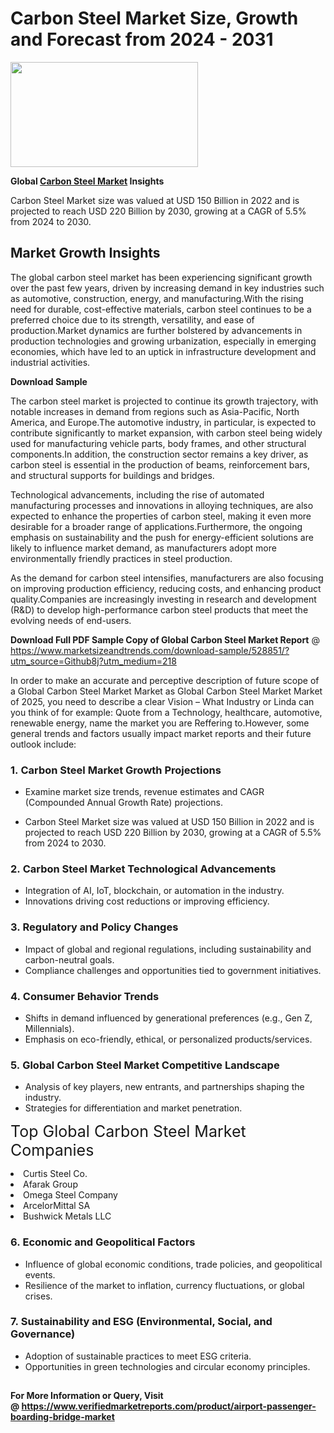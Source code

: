 <H1>Carbon Steel Market Size, Growth and Forecast from 2024 - 2031</H1><img class="aligncenter size-medium wp-image-584254" src="https://thirdeyenews.in/wp-content/uploads/2024/09/Global-Market-Research-300x168.jpeg" alt="" width="300" height="168" /><p><strong>Global&nbsp;<a href="https://www.marketsizeandtrends.com/download-sample/528851/?utm_source=Github8j?utm_medium=218">Carbon Steel Market</a> Insights</strong></p><p>Carbon Steel Market size was valued at USD 150 Billion in 2022 and is projected to reach USD 220 Billion by 2030, growing at a CAGR of 5.5% from 2024 to 2030.</p><p><h2>Market Growth Insights</h2> <p>The global carbon steel market has been experiencing significant growth over the past few years, driven by increasing demand in key industries such as automotive, construction, energy, and manufacturing.With the rising need for durable, cost-effective materials, carbon steel continues to be a preferred choice due to its strength, versatility, and ease of production.Market dynamics are further bolstered by advancements in production technologies and growing urbanization, especially in emerging economies, which have led to an uptick in infrastructure development and industrial activities.</p> <p><strong>Download Sample</strong></p> <p>The carbon steel market is projected to continue its growth trajectory, with notable increases in demand from regions such as Asia-Pacific, North America, and Europe.The automotive industry, in particular, is expected to contribute significantly to market expansion, with carbon steel being widely used for manufacturing vehicle parts, body frames, and other structural components.In addition, the construction sector remains a key driver, as carbon steel is essential in the production of beams, reinforcement bars, and structural supports for buildings and bridges.</p> <p>Technological advancements, including the rise of automated manufacturing processes and innovations in alloying techniques, are also expected to enhance the properties of carbon steel, making it even more desirable for a broader range of applications.Furthermore, the ongoing emphasis on sustainability and the push for energy-efficient solutions are likely to influence market demand, as manufacturers adopt more environmentally friendly practices in steel production.</p> <p>As the demand for carbon steel intensifies, manufacturers are also focusing on improving production efficiency, reducing costs, and enhancing product quality.Companies are increasingly investing in research and development (R&D) to develop high-performance carbon steel products that meet the evolving needs of end-users.</p> <p><span class=""><strong>Download Full PDF Sample Copy of Global Carbon Steel Market Report</strong> @ <a href="https://www.marketsizeandtrends.com/download-sample/528851/?utm_source=Github8j?utm_medium=218" target="_blank">https://www.marketsizeandtrends.com/download-sample/528851/?utm_source=Github8j?utm_medium=218</a></span></p><p>In order to make an accurate and perceptive description of future scope of a Global&nbsp;Carbon Steel Market Market as Global&nbsp;Carbon Steel Market Market of 2025, you need to describe a clear Vision &ndash; What Industry or Linda can you think of for example: Quote from a Technology, healthcare, automotive, renewable energy, name the market you are Reffering to.However, some general trends and factors usually impact market reports and their future outlook include:</p><h3>1.&nbsp;<strong>Carbon Steel Market Growth Projections</strong></h3><ul><li>Examine market size trends, revenue estimates and CAGR (Compounded Annual Growth Rate) projections.</li><li><p>Carbon Steel Market size was valued at USD 150 Billion in 2022 and is projected to reach USD 220 Billion by 2030, growing at a CAGR of 5.5% from 2024 to 2030.</p></li></ul><h3>2.&nbsp;<strong>Carbon Steel Market Technological Advancements</strong></h3><ul><li>Integration of AI, IoT, blockchain, or automation in the industry.</li><li>Innovations driving cost reductions or improving efficiency.</li></ul><h3>3.&nbsp;<strong>Regulatory and Policy Changes</strong></h3><ul><li>Impact of global and regional regulations, including sustainability and carbon-neutral goals.</li><li>Compliance challenges and opportunities tied to government initiatives.</li></ul><h3>4.&nbsp;<strong>Consumer Behavior Trends</strong></h3><ul><li>Shifts in demand influenced by generational preferences (e.g., Gen Z, Millennials).</li><li>Emphasis on eco-friendly, ethical, or personalized products/services.</li></ul><h3>5.&nbsp;<strong>Global Carbon Steel Market Competitive Landscape</strong></h3><ul><li>Analysis of key players, new entrants, and partnerships shaping the industry.</li><li>Strategies for differentiation and market penetration.</li></ul><p data-pm-slice="1 1 []"><span style="color: inherit; font-family: inherit; font-size: 25px;">Top Global Carbon Steel Market Companies</span></p><div class="" data-test-id=""><p><li>Curtis Steel Co.</li><li> Afarak Group</li><li> Omega Steel Company</li><li> ArcelorMittal SA</li><li> Bushwick Metals LLC</li></p></div><h3>6.&nbsp;<strong>Economic and Geopolitical Factors</strong></h3><ul><li>Influence of global economic conditions, trade policies, and geopolitical events.</li><li>Resilience of the market to inflation, currency fluctuations, or global crises.</li></ul><h3>7.&nbsp;<strong>Sustainability and ESG (Environmental, Social, and Governance)</strong></h3><ul><li>Adoption of sustainable practices to meet ESG criteria.</li><li>Opportunities in green technologies and circular economy principles.</li></ul><h2><strong style="font-size: 14px;">For More Information or Query, Visit @&nbsp;</strong><a style="background-color: #ffffff; font-size: 14px;" href="https://www.marketsizeandtrends.com/report/carbon-steel-market/" target="_blank">https://www.verifiedmarketreports.com/product/airport-passenger-boarding-bridge-market</a></h2>
